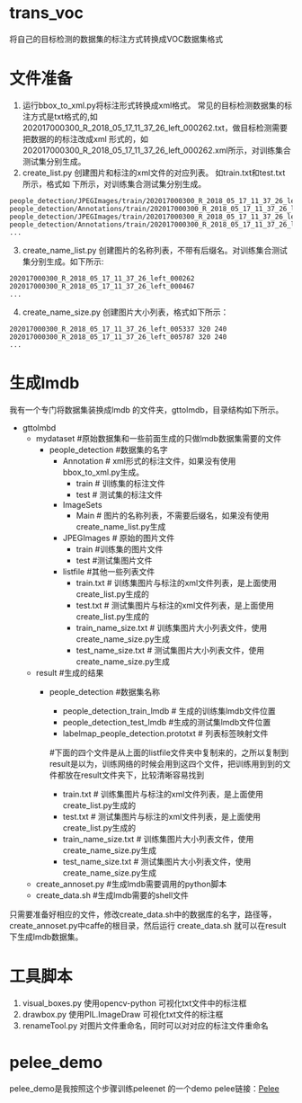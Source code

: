 # trans_voc
将自己的目标检测的数据集的标注方式转换成VOC数据集格式
# 文件准备
1. 运行bbox_to_xml.py将标注形式转换成xml格式。
常见的目标检测数据集的标注方式是txt格式的,如202017000300_R_2018_05_17_11_37_26_left_000262.txt，做目标检测需要把数据的的标注改成xml 形式的，如202017000300_R_2018_05_17_11_37_26_left_000262.xml所示，对训练集合测试集分别生成。
2. create_list.py 创建图片和标注的xml文件的对应列表。
如train.txt和test.txt所示，格式如 下所示，对训练集合测试集分别生成。
```
people_detection/JPEGImages/train/202017000300_R_2018_05_17_11_37_26_left_000262.jpg people_detection/Annotations/train/202017000300_R_2018_05_17_11_37_26_left_000262.xml
people_detection/JPEGImages/train/202017000300_R_2018_05_17_11_37_26_left_000467.jpg people_detection/Annotations/train/202017000300_R_2018_05_17_11_37_26_left_000467.xml
...
```
3. create_name_list.py 创建图片的名称列表，不带有后缀名。对训练集合测试集分别生成。如下所示:
```
202017000300_R_2018_05_17_11_37_26_left_000262
202017000300_R_2018_05_17_11_37_26_left_000467
...
```
4. create_name_size.py 创建图片大小列表，格式如下所示：
```
202017000300_R_2018_05_17_11_37_26_left_005337 320 240
202017000300_R_2018_05_17_11_37_26_left_005787 320 240
...
```
# 生成lmdb
我有一个专门将数据集装换成lmdb 的文件夹，gttolmdb，目录结构如下所示。
- gttolmbd
  - mydataset #原始数据集和一些前面生成的只做lmdb数据集需要的文件
    - people_detection #数据集的名字
      - Annotation # xml形式的标注文件，如果没有使用bbox_to_xml.py生成。
        - train # 训练集的标注文件
        - test # 测试集的标注文件
      - ImageSets
        - Main # 图片的名称列表，不需要后缀名，如果没有使用create_name_list.py生成
      - JPEGImages # 原始的图片文件
        - train #训练集的图片文件
        - test #测试集图片文件
      - listfile #其他一些列表文件
        - train.txt # 训练集图片与标注的xml文件列表，是上面使用create_list.py生成的
        - test.txt # 测试集图片与标注的xml文件列表，是上面使用create_list.py生成的
        - train_name_size.txt # 训练集图片大小列表文件，使用 create_name_size.py生成
        - test_name_size.txt # 测试集图片大小列表文件，使用 create_name_size.py生成
  - result #生成的结果
    - people_detection #数据集名称
      - people_detection_train_lmdb # 生成的训练集lmdb文件位置
      - people_detection_test_lmdb #生成的测试集lmdb文件位置
      - labelmap_people_detection.prototxt # 列表标签映射文件
      
      #下面的四个文件是从上面的listfile文件夹中复制来的，之所以复制到result是以为，训练网络的时候会用到这四个文件，把训练用到到的文件都放在result文件夹下，比较清晰容易找到
      - train.txt # 训练集图片与标注的xml文件列表，是上面使用create_list.py生成的
      - test.txt # 测试集图片与标注的xml文件列表，是上面使用create_list.py生成的
      - train_name_size.txt # 训练集图片大小列表文件，使用 create_name_size.py生成
      - test_name_size.txt # 测试集图片大小列表文件，使用 create_name_size.py生成
  - create_annoset.py #生成lmdb需要调用的python脚本
  - create_data.sh #生成lmdb需要的shell文件
  
只需要准备好相应的文件，修改create_data.sh中的数据库的名字，路径等，create_annoset.py中caffe的根目录，然后运行 create_data.sh 就可以在result下生成lmdb数据集。
# 工具脚本
1. visual_boxes.py 使用opencv-python 可视化txt文件中的标注框
2. drawbox.py 使用PIL.ImageDraw 可视化txt文件的标注框
3. renameTool.py 对图片文件重命名，同时可以对对应的标注文件重命名
# pelee_demo
pelee_demo是我按照这个步骤训练peleenet 的一个demo
pelee链接：[Pelee](https://github.com/Robert-JunWang/Pelee)

